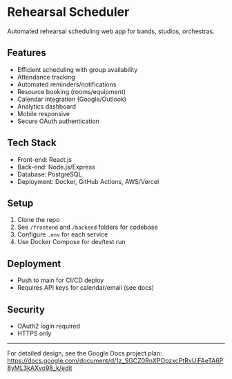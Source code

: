 # Rehearsal Scheduler

Automated rehearsal scheduling web app for bands, studios, orchestras.

## Features
- Efficient scheduling with group availability
- Attendance tracking
- Automated reminders/notifications
- Resource booking (rooms/equipment)
- Calendar integration (Google/Outlook)
- Analytics dashboard
- Mobile responsive
- Secure OAuth authentication

## Tech Stack
- Front-end: React.js
- Back-end: Node.js/Express
- Database: PostgreSQL
- Deployment: Docker, GitHub Actions, AWS/Vercel

## Setup
1. Clone the repo
2. See `/frontend` and `/backend` folders for codebase
3. Configure `.env` for each service
4. Use Docker Compose for dev/test run

## Deployment
- Push to main for CI/CD deploy
- Requires API keys for calendar/email (see docs)

## Security
- OAuth2 login required
- HTTPS only

---
For detailed design, see the Google Docs project plan: https://docs.google.com/document/d/1z_SGCZ0RnXPOpzxcPtRvUiFAeTA6P8yML3kAXvo98_k/edit